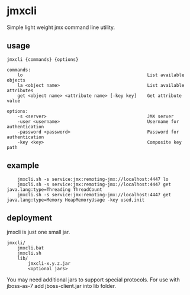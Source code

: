 jmxcli
======

Simple light weight jmx command line utility.


usage
-----
```
jmxcli {commands} {options}

commands:
	lo                                               List available objects
	la <object name>                                 List available attributes
	get <object name> <attribute name> [-key key]    Get attribute value
	
options:
	-s <server>                                      JMX server
	-user <username>                                 Username for authentication
	-password <password>                             Password for authentication
	-key <key>                                       Composite key path
```

example
-------
```
	jmxcli.sh -s service:jmx:remoting-jmx://localhost:4447 lo
	jmxcli.sh -s service:jmx:remoting-jmx://localhost:4447 get java.lang:type=Threading ThreadCount
	jmxcli.sh -s service:jmx:remoting-jmx://localhost:4447 get java.lang:type=Memory HeapMemoryUsage -key used,init
```	
	
deployment
----------
jmxcli is just one small jar.
```
jmxcli/
	jmxcli.bat
	jmxcli.sh
	lib/
		jmxcli-x.y.z.jar
		<optional jars>
```

You may need additional jars to support special protocols.
For use with jboss-as-7 add jboss-client.jar into lib folder.

